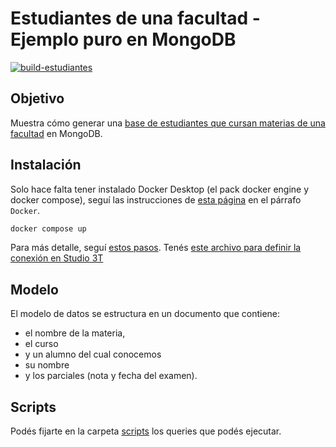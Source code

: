 # Estudiantes de una facultad - Ejemplo puro en MongoDB

[![build-estudiantes](https://github.com/uqbar-project/eg-alumnos-mongodb/actions/workflows/build.yml/badge.svg)](https://github.com/uqbar-project/eg-alumnos-mongodb/actions/workflows/build.yml)

## Objetivo

Muestra cómo generar una [base de estudiantes que cursan materias de una facultad](https://github.com/uqbar-project/eg-alumnos-mongodb/wiki/Enunciado-Alumnos) en MongoDB.

## Instalación

Solo hace falta tener instalado Docker Desktop (el pack docker engine y docker compose), seguí las instrucciones de [esta página](https://phm.uqbar-project.org/material/software) en el párrafo `Docker`.

```bash
docker compose up
```

Para más detalle, seguí [estos pasos](https://github.com/uqbar-project/eg-viajes-mongodb). Tenés [este archivo para definir la conexión en Studio 3T](./Studio_3T_Connection_URI_Export.uri)

## Modelo

El modelo de datos se estructura en un documento que contiene: 

* el nombre de la materia, 
* el curso 
* y un alumno del cual conocemos 
 * su nombre 
 * y los parciales (nota y fecha del examen).
 
## Scripts

Podés fijarte en la carpeta [scripts](scripts) los queries que podés ejecutar.
